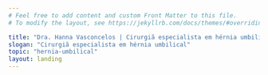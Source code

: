 ```yaml
---
# Feel free to add content and custom Front Matter to this file.
# To modify the layout, see https://jekyllrb.com/docs/themes/#overriding-theme-defaults

title: "Dra. Hanna Vasconcelos | Cirurgiã especialista em hérnia umbilical"
slogan: "Cirurgiã especialista em hérnia umbilical"
topic: "hernia-umbilical"
layout: landing
---
```

